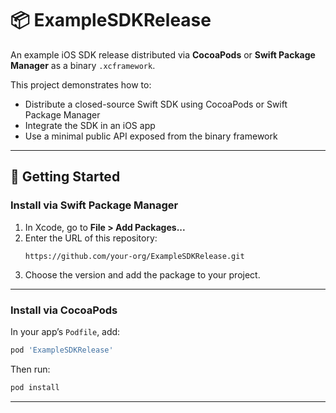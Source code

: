 # 📦 ExampleSDKRelease

An example iOS SDK release distributed via **CocoaPods** or **Swift Package Manager** as a binary `.xcframework`.

This project demonstrates how to:
- Distribute a closed-source Swift SDK using CocoaPods or Swift Package Manager
- Integrate the SDK in an iOS app
- Use a minimal public API exposed from the binary framework

---

## 🚀 Getting Started

### Install via Swift Package Manager

1. In Xcode, go to **File > Add Packages...**
2. Enter the URL of this repository:  
   ```
   https://github.com/your-org/ExampleSDKRelease.git
   ```
3. Choose the version and add the package to your project.

---

### Install via CocoaPods

In your app’s `Podfile`, add:

```ruby
pod 'ExampleSDKRelease'
```

Then run:

```bash
pod install
```

---